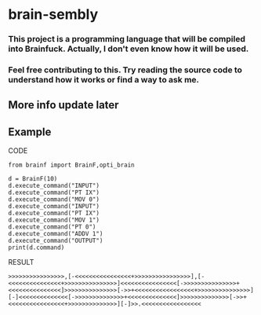 # brain-sembly

### This project is a programming language that will be compiled into Brainfuck. Actually, I don't even know how it will be used.
### Feel free contributing to this. Try reading the source code to understand how it works or find a way to ask me.

## More info update later

## Example

CODE
```
from brainf import BrainF,opti_brain

d = BrainF(10)
d.execute_command("INPUT")
d.execute_command("PT IX")
d.execute_command("MOV 0")
d.execute_command("INPUT")
d.execute_command("PT IX")
d.execute_command("MOV 1")
d.execute_command("PT 0")
d.execute_command("ADDV 1")
d.execute_command("OUTPUT")
print(d.command)
```

RESULT
```
>>>>>>>>>>>>>>>>,[-<<<<<<<<<<<<<<<<+>>>>>>>>>>>>>>>>],[-<<<<<<<<<<<<<<<+>>>>>>>>>>>>>>>]<<<<<<<<<<<<<<<<[->>>>>>>>>>>>>>>+<<<<<<<<<<<<<<<]>>>>>>>>>>>>>>>[->>+<<<<<<<<<<<<<<<<<+>>>>>>>>>>>>>>>][-]<<<<<<<<<<<<<<[->>>>>>>>>>>>>>+<<<<<<<<<<<<<<]>>>>>>>>>>>>>>[->>+<<<<<<<<<<<<<<<<+>>>>>>>>>>>>>>][-]>>.<<<<<<<<<<<<<<<<<
```

